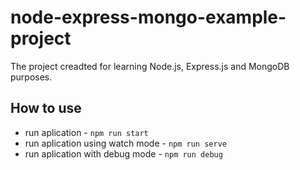 # node-express-mongo-example-project

The project creadted for learning Node.js, Express.js and MongoDB purposes.

## How to use

- run aplication - `npm run start`
- run aplication using watch mode - `npm run serve`
- run aplication with debug mode - `npm run debug`
